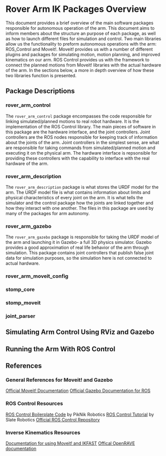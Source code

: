 # Rover Arm IK Packages Overview

This document provides a brief overview of the main software packages responsible for autonomous operation of the arm. This document aims to inform members about the structure an purpose of each package, as well as how to launch different files for simulation and control. Two main libraries allow us the functionality to preform autonomous operations with the arm: ROS_Control and Moveit!. Moveit! provides us with a number of different plugins and packages for simulating motion, motion planning, and improved kinematics on our arm. ROS Control provides us with the framework to connect the planned motions from Moveit! libraries with the actual hardware of the arm. In the sections below, a more in depth overview of how these two libraries function is presented.

## Package Descriptions

### rover_arm_control

The ```rover_arm_control``` package encompasses the code responsible for linking simulated/planned motions to real robot hardware. It is the implementation of the ROS Control library. The main pieces of software in this package are the hardware interface, and the joint controllers. Joint controllers are the ROS nodes responsible for keeping track of information about the joints of the arm. Joint controllers in the simplest sense, are what are responsible for taking commands from simulated/planned motion and executing it on the physical arm. The hardware interface is repsonsible for providing these controllers with the capability to interface with the real hardware of the arm.

### rover_arm_description

The ```rover_arm_description``` package is what stores the URDF model for the arm. The URDF model file is what contains information about limits and physical characteristics of every joint on the arm. It is what tells the simulator and the control package how the joints are linked together and how they interact with one another. The files in this package are used by many of the packages for arm autonomy.

### rover_arm_gazebo

The ```rover_arm_gazebo``` package is responsible for taking the URDF model of the arm and launching it in Gazebo- a full 3D physics simulator. Gazebo provides a good approximation of real life behavior of the arm through simulation. This package contains joint controllers that publish false joint data for simulation purposes, so the simulation here is not connected to actual hardware. 

### rover_arm_moveit_config

### stomp_core

### stomp_moveit

### joint_parser

## Simulating Arm Control Using RViz and Gazebo

## Running the Arm With ROS Control

## References

### General References for Moveit! and Gazebo

[Official Moveit! Documentation](https://docs.ros.org/en/kinetic/api/moveit_tutorials/html/index.html)
[Official Gazebo Documentation for ROS](http://gazebosim.org/tutorials?cat=connect_ros)


### ROS Control Resources

[ROS Control Boilerplate Code](https://github.com/PickNikRobotics/ros_control_boilerplate/tree/kinetic-devel) by PikNik Robotics 
[ROS Control Tutorial](https://medium.com/%40slaterobotics/how-to-implement-ros-control-on-a-custom-robot-748b52751f2e) by Slate Robotics 
[Official ROS Control Repository](https://github.com/ros-controls/ros_control)

### Inverse Kinematics Resources

[Documentation for using Moveit! and IKFAST](https://docs.ros.org/en/kinetic/api/moveit_tutorials/html/doc/ikfast/ikfast_tutorial.html)
[Offical OpenRAVE documentation](http://www.openrave.org/docs/latest_stable/)
